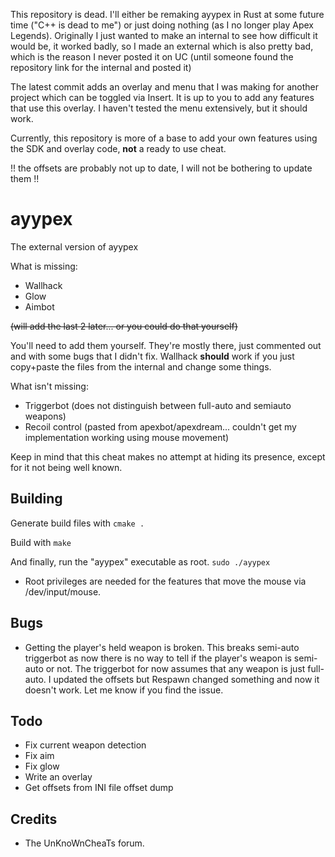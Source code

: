 
This repository is dead. I'll either be remaking ayypex in Rust at some future time ("C++ is dead to me") or just doing nothing (as I no longer play Apex Legends). Originally I just wanted to make an internal to see how difficult it would be, it worked badly, so I made an external which is also pretty bad, which is the reason I never posted it on UC (until someone found the repository link for the internal and posted it)

The latest commit adds an overlay and menu that I was making for another project which can be toggled via Insert. It is up to you to add any features that use this overlay. I haven't tested the menu extensively, but it should work.

Currently, this repository is more of a base to add your own features using the SDK and overlay code, **not** a ready to use cheat.

!! the offsets are probably not up to date, I will not be bothering to update them !!

# ayypex

The external version of ayypex

What is missing:
* Wallhack
* Glow
* Aimbot

~~(will add the last 2 later... or you could do that yourself)~~

You'll need to add them yourself. They're mostly there, just commented out and with some bugs that I didn't fix.
Wallhack **should** work if you just copy+paste the files from the internal and change some things.

What isn't missing:
* Triggerbot (does not distinguish between full-auto and semiauto weapons)
* Recoil control (pasted from apexbot/apexdream... couldn't get my implementation working using mouse movement)

Keep in mind that this cheat makes no attempt at hiding its presence, except for it not being well known.

## Building

Generate build files with ```cmake .```

Build with ```make```

And finally, run the "ayypex" executable as root. ```sudo ./ayypex```
* Root privileges are needed for the features that move the mouse via /dev/input/mouse.

## Bugs
* Getting the player's held weapon is broken. This breaks semi-auto triggerbot as now there is no way to tell if the player's weapon is semi-auto or not. The triggerbot for now assumes that any weapon is just full-auto. I updated the offsets but Respawn changed something and now it doesn't work. Let me know if you find the issue.

## Todo
* Fix current weapon detection
* Fix aim
* Fix glow
* Write an overlay
* Get offsets from INI file offset dump

## Credits

* The UnKnoWnCheaTs forum.
